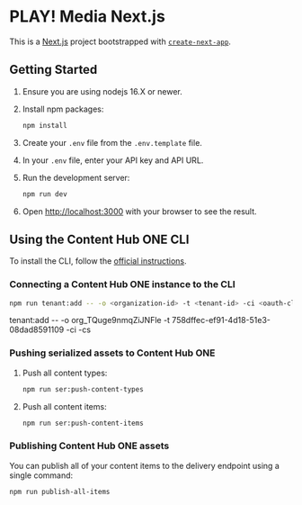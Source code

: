 # PLAY! Media Next.js

This is a [Next.js](https://nextjs.org/) project bootstrapped with [`create-next-app`](https://github.com/vercel/next.js/tree/canary/packages/create-next-app).

## Getting Started

1. Ensure you are using nodejs 16.X or newer.
1. Install npm packages:

   ```bash
   npm install
   ```

1. Create your `.env` file from the `.env.template` file.
1. In your `.env` file, enter your API key and API URL.
1. Run the development server:

   ```bash
   npm run dev
   ```

1. Open [http://localhost:3000](http://localhost:3000) with your browser to see the result.

## Using the Content Hub ONE CLI

To install the CLI, follow the [official instructions](https://doc.sitecore.com/ch-one/en/developers/content-hub-one/content-hub-one-cli--install-and-run-the-cli.html).

### Connecting a Content Hub ONE instance to the CLI

```bash
npm run tenant:add -- -o <organization-id> -t <tenant-id> -ci <oauth-client-id> -cs <oauth-client-secret>
```
tenant:add -- -o org_TQuge9nmqZiJNFle -t 758dffec-ef91-4d18-51e3-08dad8591109 -ci <client-id> -cs <client-secret>

### Pushing serialized assets to Content Hub ONE

1. Push all content types:

   ```bash
   npm run ser:push-content-types
   ```

1. Push all content items:

   ```bash
   npm run ser:push-content-items
   ```

### Publishing Content Hub ONE assets

You can publish all of your content items to the delivery endpoint using a single command:

```bash
npm run publish-all-items
```
